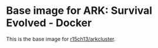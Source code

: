 # Base image for ARK: Survival Evolved - Docker

This is the base image for [r15ch13/arkcluster](https://github.com/r15ch13/arkcluster).
